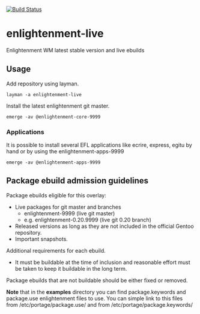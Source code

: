 [![Build Status](https://travis-ci.org/rafspiny/enlightenment-live.svg?branch=master)](https://travis-ci.org/rafspiny/enlightenment-live)

# enlightenment-live

Enlightenment WM latest stable version and live ebuilds

## Usage

Add repository using layman.

    layman -a enlightenment-live

Install the latest enlightenment git master.

    emerge -av @enlightenment-core-9999
    
### Applications

It is possible to install several EFL applications like ecrire, express, egitu 
by hand or by using the enlightenment-apps-9999

    emerge -av @enlightenment-apps-9999

## Package ebuild admission guidelines

Package ebuilds eligible for this overlay:

  * Live packages for git master and branches
     - enlightenment-9999 (live git master)
     - e.g. enlightenment-0.20.9999 (live git 0.20 branch)
  * Released versions as long as they are not included in the official 
  Gentoo repository.
  * Important snapshots.

Additional requirements for each ebuild.

  * It must be buildable at the time of inclusion and reasonable effort 
  must be taken to keep it buildable in the long term.

Package ebuilds that are not buildable should be either fixed or removed.


**Note** that in the **examples** directory you can find package.keywords and package.use enlightenment files to use.
You can simple link to this files from /etc/portage/package.use/ and from /etc/portage/package.keywords/

